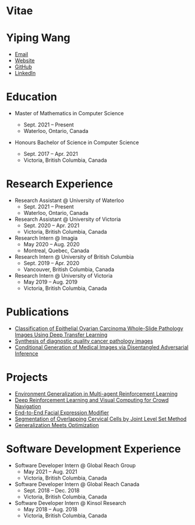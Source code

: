# Vitae

Yiping Wang
===========
- [Email](mailto:yiping.wang@gmx.com)
- [Website](http://yiping.wang.vision)
- [GitHub](https://github.com/yiping-wang)
- [LinkedIn](https://linkedin.com/in/yiping-wang)

Education
=========
- Master of Mathematics in Computer Science 
    - Sept. 2021 – Present
    - Waterloo, Ontario, Canada

- Honours Bachelor of Science in Computer Science
    - Sept. 2017 – Apr. 2021
    - Victoria, British Columbia, Canada

Research Experience
===================

- Research Assistant @ University of Waterloo
    - Sept. 2021 – Present
    - Waterloo, Ontario, Canada
- Research Assistant @ University of Victoria
    - Sept. 2020 – Apr. 2021
    - Victoria, British Columbia, Canada
- Research Intern @ Imagia
    - May 2020 – Aug. 2020
    - Montreal, Quebec, Canada
- Research Intern @ University of British Columbia
    - Sept. 2019 – Apr. 2020
    - Vancouver, British Columbia, Canada
- Research Intern @ University of Victoria
    - May 2019 – Aug. 2019
    - Victoria, British Columbia, Canada


Publications
============
- [Classification of Epithelial Ovarian Carcinoma Whole-Slide Pathology Images Using Deep Transfer Learning](https://2020.midl.io/papers/wang20b.html)
- [Synthesis of diagnostic quality cancer pathology images](https://onlinelibrary.wiley.com/doi/abs/10.1002/path.5509)
- [Conditional Generation of Medical Images via Disentangled Adversarial Inference](https://arxiv.org/abs/2012.04764)

Projects
============
- [Environment Generalization in Multi-agent Reinforcement Learning](https://www.dropbox.com/s/e3w80oj8mscm1ti/Report.pdf?dl=0)
- [Deep Reinforcement Learning and Visual Computing for Crowd Navigation](https://www.dropbox.com/s/etxzzhgdfreht51/CSC473.pdf?dl=0)
- [End-to-End Facial Expression Modifier](https://www.dropbox.com/s/hg7oawusg6ko7w0/CSC486B.pdf?dl=0)
- [Segmentation of Overlapping Cervical Cells by Joint Level Set Method](https://www.dropbox.com/s/y1oqveejg1nazvc/ECE435.pdf?dl=0)
- [Generalization Meets Optimization](https://www.dropbox.com/s/be4r1n6g015fxw9/ECE573.pdf?dl=0)

Software Development Experience
===============================

- Software Developer Intern @ Global Reach Group
    - May 2021 – Aug. 2021
    - Victoria, British Columbia, Canada
- Software Developer Intern @ Global Reach Canada
    - Sept. 2018 – Dec. 2018
    - Victoria, British Columbia, Canada
- Software Developer Intern @ Kinsol Research 
    - May 2018 – Aug. 2018
    - Victoria, British Columbia, Canada